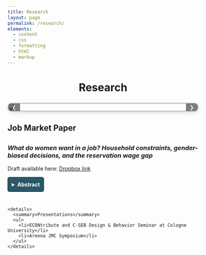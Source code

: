```yaml
---
title: Research
layout: page
permalink: /research/
elements:
  - content
  - css
  - formatting
  - html
  - markup
---
```


<style>
  /* General Styling */
  summary {
    font-weight: bold;
    cursor: pointer;
    padding: 10px;
    background-color: #2a5866;
    color: white;
    border: 1px solid #001f3f;
    border-radius: 5px;
    width: fit-content;
    transition: background-color 0.3s ease;
  }

  summary:hover {
    background-color: #001a35;
  }

  details {
    margin-bottom: 15px;
  }

  details[open] summary {
    background-color: #001a35;
  }

  .text-justify {
    text-align: justify;
    padding: 10px;
    background-color: #f9f9f9;
    border-left: 4px solid #ccc;
    margin-top: 10px;
    border-radius: 3px;
  }

  .button-container {
    display: flex;
    gap: 10px;
    flex-wrap: wrap;
    margin-top: 10px;
  }

  iframe {
    width: 100%;
    height: 80vh;
    border: none;
  }

  hr {
    border: none;
    border-top: 1px solid #ccc;
    margin: 20px 0;
  }

  h1 {
    margin-top: 40px;
    font-size: 2em;
    text-align: center;
  }

  h2, h3, h4 {
    margin-top: 30px;
  }

  /* Rotating Carousel Styles */
  .carousel {
    position: relative;
    max-width: 800px;
    margin: 20px auto;
    overflow: hidden;
    border: 2px solid #ccc;
    border-radius: 10px;
    box-shadow: 0 4px 10px rgba(0, 0, 0, 0.1);
  }

  .carousel-images {
    display: flex;
    transition: transform 0.5s ease-in-out;
  }

  .carousel img {
    width: 100%;
    flex-shrink: 0;
  }

  .carousel-buttons {
    position: absolute;
    top: 50%;
    width: 100%;
    display: flex;
    justify-content: space-between;
    transform: translateY(-50%);
  }

  .carousel-button {
    background-color: rgba(0, 0, 0, 0.5);
    color: white;
    border: none;
    padding: 10px;
    cursor: pointer;
    border-radius: 5px;
  }

  .carousel-button:hover {
    background-color: rgba(0, 0, 0, 0.7);
  }
</style>

<section>
  <h1>Research</h1>

  <!-- Rotating Picture Carousel -->
  <div class="carousel">
    <div class="carousel-images">
      <img src="https://raw.githubusercontent.com/elasskenza/website/blob/main/assets/JMP/figure_2.png" >
      <img src="https://raw.githubusercontent.com/elasskenza/website/blob/main/assets/JMP/figure_4.png" >
      <img src="https://raw.githubusercontent.com/elasskenza/website/blob/main/assets/JMP/figure_5.png" >
      <img src="https://raw.githubusercontent.com/elasskenza/website/blob/main/assets/JMP/figure_6.png" >
      <img src="https://raw.githubusercontent.com/elasskenza/website/blob/main/assets/JMP/figure_8.png" >
      <img src="https://raw.githubusercontent.com/elasskenza/website/blob/main/assets/JMP/figure_9.png" >
      <img src="https://raw.githubusercontent.com/elasskenza/website/blob/main/assets/JMP/figure_10.png" >
      <img src="https://raw.githubusercontent.com/elasskenza/website/blob/main/assets/JMP/figure_11.png" >
    </div>
    <div class="carousel-buttons">
      <button class="carousel-button prev">❮</button>
      <button class="carousel-button next">❯</button>
    </div>
  </div>
  

  <h2>Job Market Paper</h2>
  <h3><i>What do women want in a job? Household constraints, gender-biased decisions, and the reservation wage gap</i></h3>
  <p>Draft available here: <a href="https://www.dropbox.com/scl/fi/vcikrhj1dvwrig3jwfnvj/JMP_Kenza_Elass.pdf?rlkey=kncf3g3ofj1zgbz53vc098nuh&st=e6poxbut&dl=0" target="_blank">Dropbox link</a></p>

  <div class="button-container">
    <details>
      <summary>Abstract</summary>
      <p class="text-justify">
        Recent explanations of the gender wage gap emphasize the role of gender differences in job search, yet the role of household constraints remains underexplored...
      </p>
    </details>

    <details>
      <summary>Presentations</summary>
      <ul>
        <li>ECONtribute and C-SEB Design & Behavior Seminar at Cologne University</li>
        <li>Areena JMC Symposium</li>
      </ul>
    </details>
  </div>
</section>

<script>
  const carouselImages = document.querySelector('.carousel-images');
  const images = document.querySelectorAll('.carousel img');
  const prevButton = document.querySelector('.carousel-button.prev');
  const nextButton = document.querySelector('.carousel-button.next');

  let currentIndex = 0;

  function updateCarousel() {
    const width = images[0].clientWidth;
    carouselImages.style.transform = `translateX(-${currentIndex * width}px)`;
  }

  function nextImage() {
    currentIndex = (currentIndex + 1) % images.length;
    updateCarousel();
  }

  function prevImage() {
    currentIndex = (currentIndex - 1 + images.length) % images.length;
    updateCarousel();
  }

  nextButton.addEventListener('click', nextImage);
  prevButton.addEventListener('click', prevImage);

  // Auto-rotate every 3 seconds
  setInterval(nextImage, 3000);
</script>
